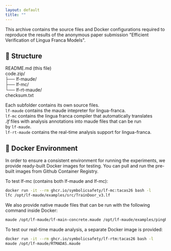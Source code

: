 ```yaml
---
layout: default
title: ""
---
```


This archive contains the source files and Docker configurations required to
reproduce the results of the anonymous paper submission
"Efficient Verification of Lingua Franca Models".

## 🧩 Structure

README.md (this file)  
code.zip/  
├── lf-maude/  
├── lf-mc/  
└── lf-rt-maude/  
checksum.txt

Each subfolder contains its own source files.  
`lf-maude` contains the maude intepreter for lingua-franca.  
`lf-mc` contains the lingua franca compiler that automatically translates  
_.lf_ files with analysis annotations into maude files that can be run  
by `lf-maude`.  
`lf-rt-maude` contains the real-time analysis support for lingua-franca.

## 🐳 Docker Environment

In order to ensure a consistent environment for running the experiments, we
provide ready-built Docker images for testing. You can pull and run the
pre-built images from Github Container Registry.

To test lf-mc (contains both lf-maude and lf-mc):

```sh
docker run -it --rm ghcr.io/symbolicsafety/lf-mc:tacas26 bash -l
lfc /opt/lf-maude/examples/src/TrainDoor_v3.lf
```

We also provide native maude files that can be run with the following command inside Docker:

```sh
maude /opt/lf-maude/lf-main-concrete.maude /opt/lf-maude/examples/pingPong.maude
```

To test our real-time maude analysis, a separate Docker image is provided:

```sh
docker run -it --rm ghcr.io/symbolicsafety/lf-rtm:tacas26 bash -l
maude /opt/lf-maude/RTMADAS.maude
```
